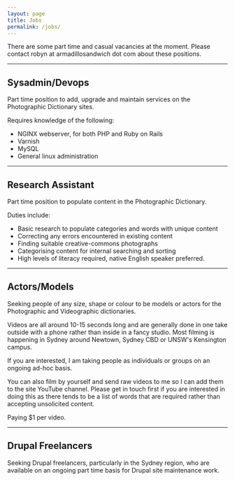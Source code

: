 ```yaml
---
layout: page
title: Jobs
permalink: /jobs/
---
```


There are some part time and casual vacancies at the moment. Please contact robyn at armadillosandwich dot com about these positions.
<hr>
<h2>Sysadmin/Devops</h2>

Part time position to add, upgrade and maintain services on the Photographic Dictionary sites.

Requires knowledge of the following:

<ul>
  <li>NGINX webserver, for both PHP and Ruby on Rails</li>
  <li>Varnish</li>
  <li>MySQL</li>
  <li>General linux administration</li>
</ul>
<hr>
<h2>Research Assistant</h2>

Part time position to populate content in the Photographic Dictionary.

Duties include:

<ul>
<li>Basic research to populate categories and words with unique content</li>
<li>Correcting any errors encountered in existing content</li>
<li>Finding suitable creative-commons photographs</li>
<li>Categorising content for internal searching and sorting</li>
<li>High levels of literacy required, native English speaker preferred.</li>
</ul>
<hr>
<h2>Actors/Models</h2>

Seeking people of any size, shape or colour to be models or actors for the Photographic and Videographic dictionaries.

Videos are all around 10-15 seconds long and are generally done in one take outside with a phone rather than inside in a fancy studio. Most filming is happening in Sydney around Newtown, Sydney CBD or UNSW's Kensington campus.

If you are interested, I am taking people as individuals or groups on an ongoing ad-hoc basis.

You can also film by yourself and send raw videos to me so I can add them to the site YouTube channel. Please get in touch first if you are interested in doing this as there tends to be a list of words that are required rather than accepting unsolicited content.

Paying $1 per video.
<hr>
<h2>Drupal Freelancers</h2>

Seeking Drupal freelancers, particularly in the Sydney region, who are available on an ongoing part time basis for Drupal site maintenance work.
